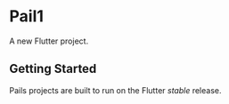 # Pail1

A new Flutter project.

## Getting Started

Pails projects are built to run on the Flutter _stable_ release.
